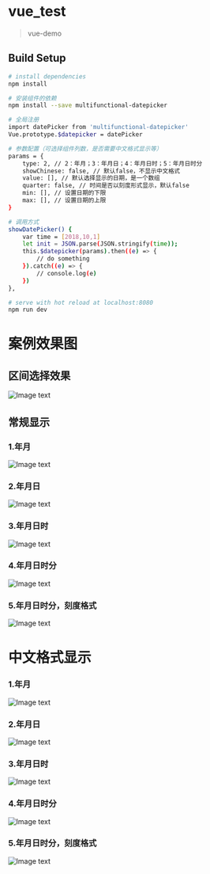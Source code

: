 # vue_test

> vue-demo

## Build Setup

``` bash
# install dependencies
npm install

# 安装组件的依赖
npm install --save multifunctional-datepicker

# 全局注册
import datePicker from 'multifunctional-datepicker'
Vue.prototype.$datepicker = datePicker

# 参数配置（可选择组件列数，是否需要中文格式显示等）
params = {
    type: 2, // 2：年月；3：年月日；4：年月日时；5：年月日时分
    showChinese: false, // 默认false，不显示中文格式
    value: [], // 默认选择显示的日期，是一个数组
    quarter: false, // 时间是否以刻度形式显示，默认false
    min: [], // 设置日期的下限
    max: [], // 设置日期的上限
}

# 调用方式
showDatePicker() {
    var time = [2018,10,1]
    let init = JSON.parse(JSON.stringify(time));
    this.$datepicker(params).then((e) => {
        // do something
    }).catch((e) => {
        // console.log(e)
    })
},

# serve with hot reload at localhost:8080
npm run dev

```
# 案例效果图
## 区间选择效果
![Image text](https://github.com/Jacky-MYD/multifunctional-datepicker/blob/master/src/assets/image/gif.gif)<br />
## 常规显示
### 1.年月<br />
![Image text](https://github.com/Jacky-MYD/multifunctional-datepicker/blob/master/src/assets/image/1_1.jpg)<br />
### 2.年月日<br />
![Image text](https://github.com/Jacky-MYD/multifunctional-datepicker/blob/master/src/assets/image/2_2.jpg)<br />
### 3.年月日时<br />
![Image text](https://github.com/Jacky-MYD/multifunctional-datepicker/blob/master/src/assets/image/3_3.jpg)<br />
### 4.年月日时分<br />
![Image text](https://github.com/Jacky-MYD/multifunctional-datepicker/blob/master/src/assets/image/4_4.jpg)<br />
### 5.年月日时分，刻度格式<br />
![Image text](https://github.com/Jacky-MYD/multifunctional-datepicker/blob/master/src/assets/image/5_5.jpg)<br />

# 中文格式显示
### 1.年月<br />
![Image text](https://github.com/Jacky-MYD/multifunctional-datepicker/blob/master/src/assets/image/1.jpg)<br />
### 2.年月日<br />
![Image text](https://github.com/Jacky-MYD/multifunctional-datepicker/blob/master/src/assets/image/2.jpg)<br />
### 3.年月日时<br />
![Image text](https://github.com/Jacky-MYD/multifunctional-datepicker/blob/master/src/assets/image/3.jpg)<br />
### 4.年月日时分<br />
![Image text](https://github.com/Jacky-MYD/multifunctional-datepicker/blob/master/src/assets/image/4.jpg)<br />
### 5.年月日时分，刻度格式<br />
![Image text](https://github.com/Jacky-MYD/multifunctional-datepicker/blob/master/src/assets/image/5.jpg)<br />




